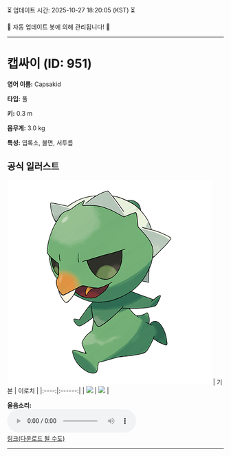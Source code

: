 
⏳ 업데이트 시간: 2025-10-27 18:20:05 (KST) ⏳

🤖 자동 업데이트 봇에 의해 관리됩니다! 🤖

---

# 캡싸이 (ID: 951)
**영어 이름:** Capsakid

**타입:** 풀

**키:** 0.3 m

**몸무게:** 3.0 kg

**특성:** 엽록소, 불면, 서투름

## 공식 일러스트
![](https://raw.githubusercontent.com/PokeAPI/sprites/master/sprites/pokemon/other/official-artwork/951.png)
| 기본 | 이로치 |
|:----:|:------:|
| <img src="http://play.pokemonshowdown.com/sprites/ani/capsakid.gif" width="200"> | <img src="http://play.pokemonshowdown.com/sprites/ani-shiny/capsakid.gif" width="200"> |

**울음소리:**<br><audio controls src="https://raw.githubusercontent.com/PokeAPI/cries/main/cries/pokemon/latest/951.ogg"></audio><br> [링크(다운로드 될 수도)](https://raw.githubusercontent.com/PokeAPI/cries/main/cries/pokemon/latest/951.ogg)


---

